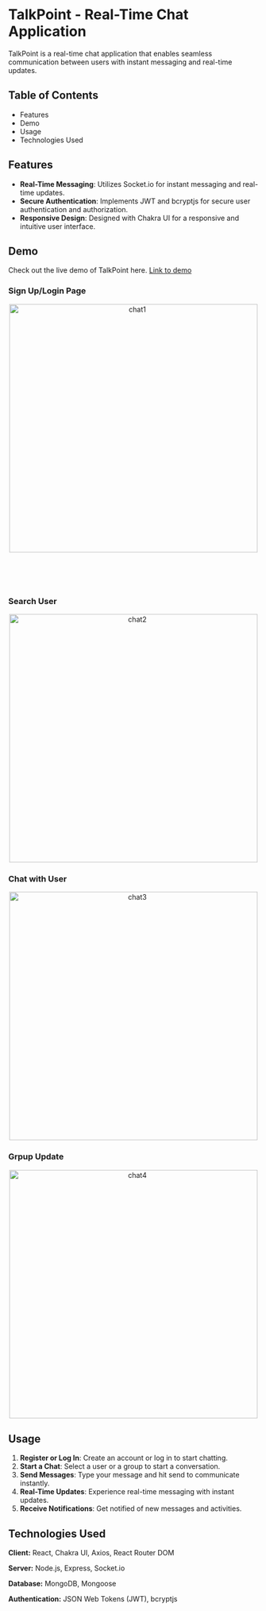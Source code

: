 # TalkPoint - Real-Time Chat Application

TalkPoint is a real-time chat application that enables seamless communication between users with instant messaging and real-time updates.

## Table of Contents
- Features
- Demo
- Usage
- Technologies Used

## Features

- **Real-Time Messaging**: Utilizes Socket.io for instant messaging and real-time updates.
- **Secure Authentication**: Implements JWT and bcryptjs for secure user authentication and authorization.
- **Responsive Design**: Designed with Chakra UI for a responsive and intuitive user interface.

## Demo

Check out the live demo of TalkPoint here.
[Link to demo](https://talkpoint.onrender.com/chats)
<h3>Sign Up/Login Page</h3>
<p align="center">
  <img src="https://github.com/Samridhii1212/TalkPoint/assets/115480641/fea26d48-4d63-437a-8c1b-46ad6bb42070" alt="chat1" width="500"/>
</p>
<br>
<br>
<br>

<h3>Search User</h3>
<p align="center">
  <img src="https://github.com/Samridhii1212/TalkPoint/assets/115480641/f2e218cb-6dbf-44ec-8c97-dfbb746cd889" alt="chat2" width="500"/>
</p>

<h3>Chat with User</h3>
<p align="center">
  <img src="https://github.com/Samridhii1212/TalkPoint/assets/115480641/c252162c-979b-4c6c-91a0-5421a51ad813" alt="chat3" width="500"/>
</p>

<h3>Grpup Update</h3>
<p align="center">
  <img src="https://github.com/Samridhii1212/TalkPoint/assets/115480641/29060f39-6cc7-43c5-9f7d-dafce329385d" alt="chat4" width="500"/>
</p>


## Usage
1. **Register or Log In**: Create an account or log in to start chatting.
2. **Start a Chat**: Select a user 
or a group to start a conversation.
3. **Send Messages**: Type your message and hit send to communicate instantly.
4. **Real-Time Updates**: Experience real-time messaging with instant updates.
5. **Receive Notifications**: Get notified of new messages and activities.

## Technologies Used

**Client:** React, Chakra UI, Axios, React Router DOM

**Server:** Node.js, Express, Socket.io

**Database:** MongoDB, Mongoose

**Authentication:** JSON Web Tokens (JWT), bcryptjs


